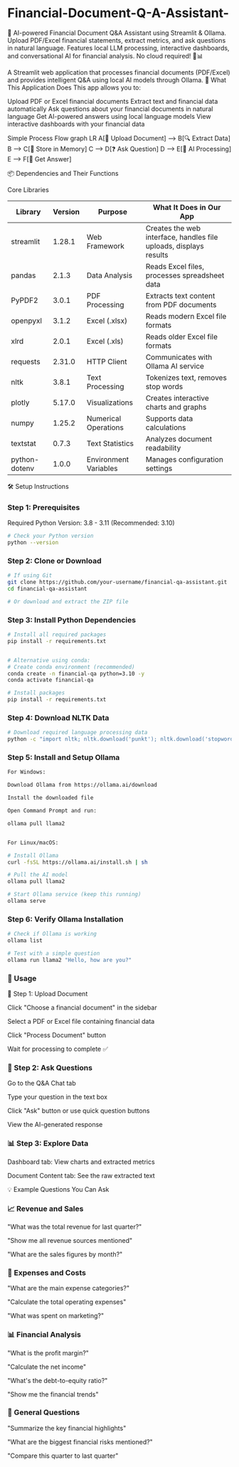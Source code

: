 # Financial-Document-Q-A-Assistant-
🤖 AI-powered Financial Document Q&amp;A Assistant using Streamlit &amp; Ollama. Upload PDF/Excel financial statements, extract metrics, and ask questions in natural language. Features local LLM processing, interactive dashboards, and conversational AI for financial analysis. No cloud required! 💼📊

A Streamlit web application that processes financial documents (PDF/Excel) and provides intelligent Q&A using local AI models through Ollama.
🎯 What This Application Does
This app allows you to:

Upload PDF or Excel financial documents
Extract text and financial data automatically
Ask questions about your financial documents in natural language
Get AI-powered answers using local language models
View interactive dashboards with your financial data

Simple Process Flow
graph LR
    A[📄 Upload Document] --> B[🔍 Extract Data]
    B --> C[💾 Store in Memory]
    C --> D[❓ Ask Question]
    D --> E[🤖 AI Processing]
    E --> F[💬 Get Answer]

📦 Dependencies and Their Functions

Core Libraries

| Library        | Version  | Purpose            | What It Does in Our App |
|----------------|----------|--------------------|--------------------------|
| streamlit      | 1.28.1   | Web Framework      | Creates the web interface, handles file uploads, displays results |
| pandas         | 2.1.3    | Data Analysis      | Reads Excel files, processes spreadsheet data |
| PyPDF2         | 3.0.1    | PDF Processing     | Extracts text content from PDF documents |
| openpyxl       | 3.1.2    | Excel (.xlsx)      | Reads modern Excel file formats |
| xlrd           | 2.0.1    | Excel (.xls)       | Reads older Excel file formats |
| requests       | 2.31.0   | HTTP Client        | Communicates with Ollama AI service |
| nltk           | 3.8.1    | Text Processing    | Tokenizes text, removes stop words |
| plotly         | 5.17.0   | Visualizations     | Creates interactive charts and graphs |
| numpy          | 1.25.2   | Numerical Operations | Supports data calculations |
| textstat       | 0.7.3    | Text Statistics    | Analyzes document readability |
| python-dotenv  | 1.0.0    | Environment Variables | Manages configuration settings |

🛠️ Setup Instructions

### Step 1: Prerequisites
Required Python Version: 3.8 - 3.11 (Recommended: 3.10)
```bash
# Check your Python version
python --version
```
### Step 2: Clone or Download
```bash
# If using Git
git clone https://github.com/your-username/financial-qa-assistant.git
cd financial-qa-assistant

# Or download and extract the ZIP file
```
### Step 3: Install Python Dependencies
```bash
# Install all required packages
pip install -r requirements.txt


# Alternative using conda:
# Create conda environment (recommended)
conda create -n financial-qa python=3.10 -y
conda activate financial-qa

# Install packages
pip install -r requirements.txt
```
### Step 4: Download NLTK Data
```bash
# Download required language processing data
python -c "import nltk; nltk.download('punkt'); nltk.download('stopwords')"

```
### Step 5: Install and Setup Ollama
```bash
For Windows:

Download Ollama from https://ollama.ai/download

Install the downloaded file

Open Command Prompt and run:

ollama pull llama2


For Linux/macOS:

# Install Ollama
curl -fsSL https://ollama.ai/install.sh | sh

# Pull the AI model
ollama pull llama2

# Start Ollama service (keep this running)
ollama serve
```

### Step 6: Verify Ollama Installation
```bash
# Check if Ollama is working
ollama list

# Test with a simple question
ollama run llama2 "Hello, how are you?"
```
### 📝 Usage
📂 Step 1: Upload Document

Click "Choose a financial document" in the sidebar

Select a PDF or Excel file containing financial data

Click "Process Document" button

Wait for processing to complete ✅

### 💬 Step 2: Ask Questions

Go to the Q&A Chat tab

Type your question in the text box

Click "Ask" button or use quick question buttons

View the AI-generated response

### 📊 Step 3: Explore Data

Dashboard tab: View charts and extracted metrics

Document Content tab: See the raw extracted text

💡 Example Questions You Can Ask
### 📈 Revenue and Sales

"What was the total revenue for last quarter?"

"Show me all revenue sources mentioned"

"What are the sales figures by month?"

### 💸 Expenses and Costs

"What are the main expense categories?"

"Calculate the total operating expenses"

"What was spent on marketing?"

### 📊 Financial Analysis

"What is the profit margin?"

"Calculate the net income"

"What's the debt-to-equity ratio?"

"Show me the financial trends"

### 📝 General Questions

"Summarize the key financial highlights"

"What are the biggest financial risks mentioned?"

"Compare this quarter to last quarter"
